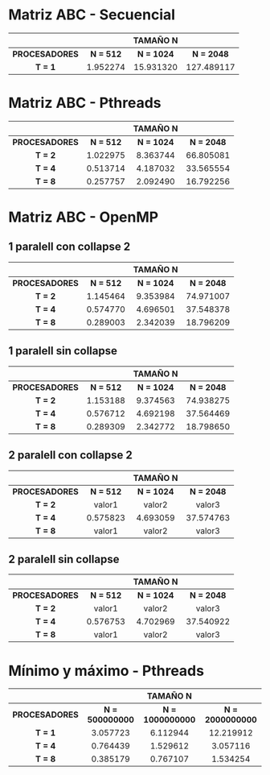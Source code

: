 # Matriz ABC - Secuencial

|                     |                 | **TAMAÑO N**   |                 |
|     :------:        |    :------:     |   :------:     |    :------:     |    
| **PROCESADORES**    | **N = 512**     |**N = 1024**    |**N = 2048**     |
| **T = 1**           |     1.952274    |    15.931320   |     127.489117  |





# Matriz ABC - Pthreads

|                     |                 | **TAMAÑO N**   |                 |
|     :------:        |    :------:     |   :------:     |    :------:     |    
| **PROCESADORES**    | **N = 512**     |**N = 1024**    |**N = 2048**     |
| **T = 2**           |      1.022975   |  8.363744      | 66.805081       |
| **T = 4**           |      0.513714   |  4.187032      | 33.565554       |
| **T = 8**           |      0.257757   |  2.092490      | 16.792256       |






# Matriz ABC - OpenMP

## 1 paralell con collapse 2

|                     |                 | **TAMAÑO N**   |                 |
|     :------:        |    :------:     |   :------:     |    :------:     |    
| **PROCESADORES**    | **N = 512**     |**N = 1024**    |**N = 2048**     |
| **T = 2**           |      1.145464   |  9.353984      | 74.971007       |
| **T = 4**           |      0.574770   |  4.696501      | 37.548378       |
| **T = 8**           |      0.289003   |  2.342039      | 18.796209       |


## 1 paralell sin collapse

|                     |                 | **TAMAÑO N**   |                 |
|     :------:        |    :------:     |   :------:     |    :------:     |    
| **PROCESADORES**    | **N = 512**     |**N = 1024**    |**N = 2048**     |
| **T = 2**           |      1.153188   |  9.374563      | 74.938275       |
| **T = 4**           |      0.576712   |  4.692198      | 37.564469       |
| **T = 8**           |      0.289309   |  2.342772      | 18.798650       |









## 2 paralell con collapse 2

|                     |                 | **TAMAÑO N**   |                 |
|     :------:        |    :------:     |   :------:     |    :------:     |    
| **PROCESADORES**    | **N = 512**     |**N = 1024**    |**N = 2048**     |
| **T = 2**           |      valor1     |  valor2        | valor3          |
| **T = 4**           |      0.575823   |  4.693059      | 37.574763       |
| **T = 8**           |      valor1     |  valor2        | valor3          |


## 2 paralell sin collapse

|                     |                 | **TAMAÑO N**   |                 |
|     :------:        |    :------:     |   :------:     |    :------:     |    
| **PROCESADORES**    | **N = 512**     |**N = 1024**    |**N = 2048**     |
| **T = 2**           |      valor1     |  valor2        | valor3          |
| **T = 4**           |      0.576753   |  4.702969      | 37.540922       |
| **T = 8**           |      valor1     |  valor2        | valor3          |






# Mínimo y máximo - Pthreads 

|                     |                     | **TAMAÑO N**      |                   |
|     :------:        |    :------:         |   :------:        |    :------:       |    
| **PROCESADORES**    | **N = 500000000**   |**N = 1000000000** |**N = 2000000000** |
| **T = 1**           |     3.057723        |  6.112944         | 12.219912         |
| **T = 4**           |     0.764439        |  1.529612         | 3.057116          |
| **T = 8**           |     0.385179        |  0.767107         | 1.534254          |

